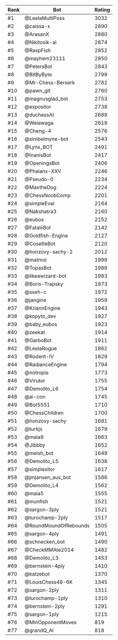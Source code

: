 Rank|Bot|Rating
---|---|---
#1|@LeelaMultiPoss|3032
#2|@caissa-x|2890
#3|@ArasanX|2880
#4|@Nikitosik-ai|2874
#5|@RaspFish|2852
#6|@mayhem23111|2850
#7|@PetersBot|2843
#8|@BitByByte|2799
#9|@Mr-Chess-Berserk|2782
#10|@pawn_git|2760
#11|@magnusglad_bot|2753
#12|@expositor|2738
#13|@duchessAI|2689
#14|@Weiawaga|2619
#15|@Cheng-4|2576
#16|@simbelmyne-bot|2543
#17|@Lynx_BOT|2491
#18|@InanisBot|2417
#19|@OpeningsBot|2406
#20|@Phalanx-XXV|2246
#21|@Pseudo-0|2234
#22|@MaxtheDog|2224
#23|@ChessNoobComp|2201
#24|@simpleEval|2164
#25|@Nakshatra3|2160
#26|@eubos|2152
#27|@FataliiBot|2142
#28|@Goldfish-Engine|2127
#29|@CosetteBot|2120
#30|@honzovy-sachy-2|2012
#31|@matmoi|1999
#32|@TopasBot|1989
#33|@likeawizard-bot|1983
#34|@Boris-Trapsky|1973
#35|@sseh-c|1972
#36|@jangine|1959
#37|@KriannEngine|1943
#38|@kopyto_dev|1927
#39|@baby_eubos|1923
#40|@zeekat|1914
#41|@GarboBot|1911
#42|@LeelaRogue|1862
#43|@Rodent-IV|1829
#44|@RadianceEngine|1794
#45|@notropis|1773
#46|@Virutor|1755
#47|@Demolito_L6|1754
#48|@ai-con|1745
#49|@Bot5551|1710
#50|@ChessChildren|1700
#51|@honzovy-sachy|1681
#52|@turkjs|1679
#53|@maia9|1663
#54|@Jibbby|1652
#55|@melsh_bot|1649
#56|@Demolito_L5|1638
#57|@simplexitor|1617
#58|@jmjansen_aus_bot|1586
#59|@Demolito_L4|1562
#60|@maia5|1555
#61|@munfish|1521
#62|@sargon-3ply|1521
#63|@turochamp-2ply|1517
#64|@RoundMoundOfRebounds|1505
#65|@sargon-4ply|1491
#66|@schnecken_bot|1490
#67|@CheckMMAte2014|1482
#68|@Demolito_L3|1453
#69|@bernstein-4ply|1410
#70|@katzebot|1370
#71|@LouisChess48-6K|1345
#72|@sargon-2ply|1311
#73|@turochamp-1ply|1310
#74|@bernstein-2ply|1291
#75|@sargon-1ply|1215
#76|@MinOpponentMoves|819
#77|@grandQ_AI|818
